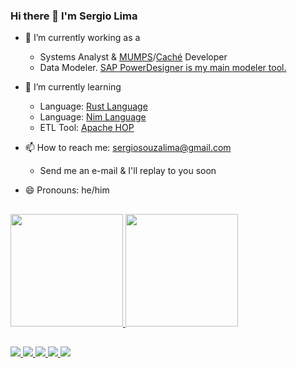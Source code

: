 ### Hi there 👋 I'm Sergio Lima

* 🔭 I’m currently working as a
  -  Systems Analyst & <a href="https://pt.wikipedia.org/wiki/MUMPS">MUMPS</a>/<a href="https://en.wikipedia.org/wiki/InterSystems_Caché">Caché</a> Developer
  -  Data Modeler. <a
     href="https://www.sap.com/products/technology-platform/powerdesigner-data-modeling-tools.html">SAP PowerDesigner
     is my main modeler tool.</a>

* 🌱 I’m currently learning
  - Language: <a href="https://www.rust-lang.org">Rust Language</a>
  - Language: <a href="https://nim-lang.org">Nim Language</a>
  - ETL Tool: <a href="https://hop.apache.org">Apache HOP</a>

* 📫 How to reach me: sergiosouzalima@gmail.com
  - Send me an e-mail & I'll replay to you soon

- 😄 Pronouns: he/him

##

 <div>
  <a href="https://github.com/sergiosouzalima">
  <img height="180em" src="https://github-readme-stats.vercel.app/api?username=sergiosouzalima&show_icons=true&theme=dracula&include_all_commits=true&count_private=true"/>
  <img height="180em" src="https://github-readme-stats.vercel.app/api/top-langs/?username=sergiosouzalima&layout=compact&langs_count=7&theme=dracula"/>
</div>

##

<div>
  <a href = "https://github.com/sergiosouzalima">
    <img src="https://img.shields.io/badge/GitHub-100000?style=for-the-badge&logo=github&logoColor=white" target="_blank">
  </a>
  <a href = "mailto:sergiosouzalima@gmail.com">
    <img src="https://img.shields.io/badge/-Gmail-%23333?style=for-the-badge&logo=gmail&logoColor=white" target="_blank">
  </a>
  <a href="https://www.linkedin.com/in/sergiosouzalima" target="_blank">
    <img src="https://img.shields.io/badge/-LinkedIn-%230077B5?style=for-the-badge&logo=linkedin&logoColor=white" target="_blank">
  </a>
  <a href="https://www.twitter.com/sergiosouzalima" target="_blank">
    <img src="https://img.shields.io/badge/Twitter-1DA1F2?style=for-the-badge&logo=twitter&logoColor=white" target="_blank">
  </a>
  <a href="https://t.me/sergiosouzalima" target="_blank">
    <img src="https://img.shields.io/badge/Telegram-2CA5E0?style=for-the-badge&logo=telegram&logoColor=white" target="_blank">
  </a>

</div>
